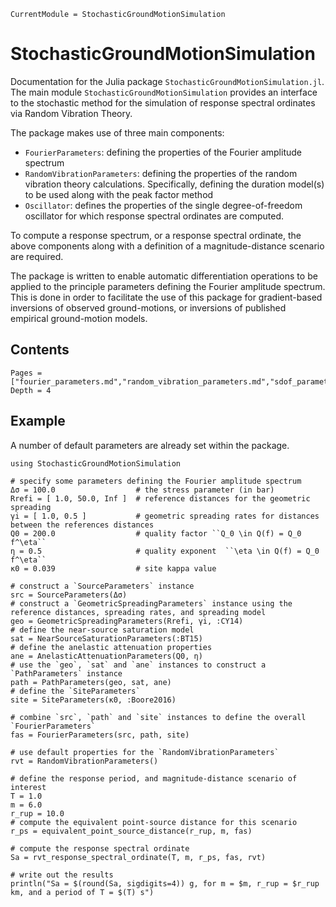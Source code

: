 ```@meta
CurrentModule = StochasticGroundMotionSimulation
```

# StochasticGroundMotionSimulation

Documentation for the Julia package `StochasticGroundMotionSimulation.jl`.
The main module `StochasticGroundMotionSimulation` provides an interface to the stochastic method for the simulation of response spectral ordinates via Random Vibration Theory.

The package makes use of three main components:
- `FourierParameters`: defining the properties of the Fourier amplitude spectrum  
- `RandomVibrationParameters`: defining the properties of the random vibration theory calculations. Specifically, defining the duration model(s) to be used along with the peak factor method
- `Oscillator`: defines the properties of the single degree-of-freedom oscillator for which response spectral ordinates are computed.

To compute a response spectrum, or a response spectral ordinate, the above components along with a definition of a magnitude-distance scenario are required.

The package is written to enable automatic differentiation operations to be applied to the principle parameters defining the Fourier amplitude spectrum.
This is done in order to facilitate the use of this package for gradient-based inversions of observed ground-motions, or inversions of published empirical ground-motion models.

## Contents
```@contents
Pages = ["fourier_parameters.md","random_vibration_parameters.md","sdof_parameters.md]
Depth = 4
```

## Example
A number of default parameters are already set within the package.

```@example
using StochasticGroundMotionSimulation

# specify some parameters defining the Fourier amplitude spectrum
Δσ = 100.0                  # the stress parameter (in bar)
Rrefi = [ 1.0, 50.0, Inf ]  # reference distances for the geometric spreading
γi = [ 1.0, 0.5 ]           # geometric spreading rates for distances between the references distances
Q0 = 200.0                  # quality factor ``Q_0 \in Q(f) = Q_0 f^\eta``
η = 0.5                     # quality exponent  ``\eta \in Q(f) = Q_0 f^\eta``
κ0 = 0.039                  # site kappa value

# construct a `SourceParameters` instance
src = SourceParameters(Δσ)
# construct a `GeometricSpreadingParameters` instance using the reference distances, spreading rates, and spreading model
geo = GeometricSpreadingParameters(Rrefi, γi, :CY14)
# define the near-source saturation model
sat = NearSourceSaturationParameters(:BT15)
# define the anelastic attenuation properties
ane = AnelasticAttenuationParameters(Q0, η)
# use the `geo`, `sat` and `ane` instances to construct a `PathParameters` instance
path = PathParameters(geo, sat, ane)
# define the `SiteParameters`
site = SiteParameters(κ0, :Boore2016)

# combine `src`, `path` and `site` instances to define the overall `FourierParameters`
fas = FourierParameters(src, path, site)

# use default properties for the `RandomVibrationParameters`
rvt = RandomVibrationParameters()

# define the response period, and magnitude-distance scenario of interest
T = 1.0
m = 6.0
r_rup = 10.0
# compute the equivalent point-source distance for this scenario
r_ps = equivalent_point_source_distance(r_rup, m, fas)

# compute the response spectral ordinate
Sa = rvt_response_spectral_ordinate(T, m, r_ps, fas, rvt)

# write out the results
println("Sa = $(round(Sa, sigdigits=4)) g, for m = $m, r_rup = $r_rup km, and a period of T = $(T) s")

```
